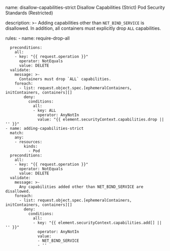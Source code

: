 
  name: disallow-capabilities-strict
  Disallow Capabilities (Strict)
   Pod Security Standards (Restricted)
  
   description: >-
      Adding capabilities other than `NET_BIND_SERVICE` is disallowed. In addition,
      all containers must explicitly drop `ALL` capabilities.

  rules:
    - name: require-drop-all
  
      preconditions:
        all:
        - key: "{{ request.operation }}"
          operator: NotEquals
          value: DELETE
      validate:
        message: >-
          Containers must drop `ALL` capabilities.
        foreach:
          - list: request.object.spec.[ephemeralContainers, initContainers, containers][]
            deny:
              conditions:
                all:
                - key: ALL
                  operator: AnyNotIn
                  value: "{{ element.securityContext.capabilities.drop || '' }}"
    - name: adding-capabilities-strict
      match:
        any:
        - resources:
            kinds:
              - Pod
      preconditions:
        all:
        - key: "{{ request.operation }}"
          operator: NotEquals
          value: DELETE
      validate:
        message: >-
          Any capabilities added other than NET_BIND_SERVICE are disallowed.
        foreach:
          - list: request.object.spec.[ephemeralContainers, initContainers, containers][]
            deny:
              conditions:
                all:
                - key: "{{ element.securityContext.capabilities.add[] || '' }}"
                  operator: AnyNotIn
                  value:
                  - NET_BIND_SERVICE
                  - ''